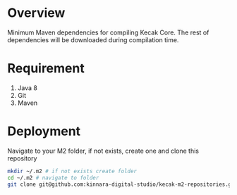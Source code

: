 # Overview
Minimum Maven dependencies for compiling Kecak Core. The rest of dependencies will be downloaded during compilation time.

# Requirement
1.  Java 8
2.  Git
3.  Maven

# Deployment
Navigate to your M2 folder, if not exists, create one and clone this repository
```bash
mkdir ~/.m2 # if not exists create folder
cd ~/.m2 # navigate to folder
git clone git@github.com:kinnara-digital-studio/kecak-m2-repositories.git # clone dependency repository
```
